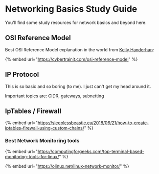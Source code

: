 # Networking Basics Study Guide

You'll find some study resources for network basics and beyond here.

## OSI Reference Model

Best OSI Reference Model explanation in the world from [Kelly Handerhan](https://cybertrainit.com/author/cyberit/):

{% embed url="https://cybertrainit.com/osi-reference-model" %}

## IP Protocol

This is so basic and so boring (to me). I just can't get my head around it.

Important topics are: CIDR, gateways, subnetting

## IpTables / Firewall

{% embed url="https://sleeplessbeastie.eu/2018/06/21/how-to-create-iptables-firewall-using-custom-chains/" %}

### Best Network Monitoring tools

{% embed url="https://computingforgeeks.com/top-terminal-based-monitoring-tools-for-linux/" %}

{% embed url="https://olinux.net/linux-network-monitor/" %}

